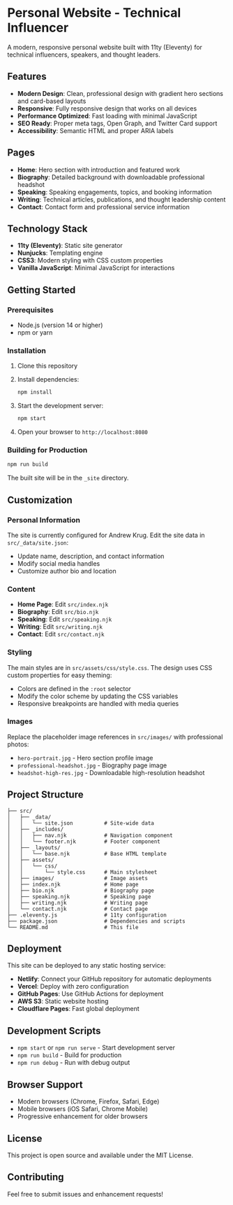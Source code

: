 # Personal Website - Technical Influencer

A modern, responsive personal website built with 11ty (Eleventy) for technical influencers, speakers, and thought leaders.

## Features

- **Modern Design**: Clean, professional design with gradient hero sections and card-based layouts
- **Responsive**: Fully responsive design that works on all devices
- **Performance Optimized**: Fast loading with minimal JavaScript
- **SEO Ready**: Proper meta tags, Open Graph, and Twitter Card support
- **Accessibility**: Semantic HTML and proper ARIA labels

## Pages

- **Home**: Hero section with introduction and featured work
- **Biography**: Detailed background with downloadable professional headshot
- **Speaking**: Speaking engagements, topics, and booking information
- **Writing**: Technical articles, publications, and thought leadership content
- **Contact**: Contact form and professional service information

## Technology Stack

- **11ty (Eleventy)**: Static site generator
- **Nunjucks**: Templating engine
- **CSS3**: Modern styling with CSS custom properties
- **Vanilla JavaScript**: Minimal JavaScript for interactions

## Getting Started

### Prerequisites

- Node.js (version 14 or higher)
- npm or yarn

### Installation

1. Clone this repository
2. Install dependencies:
   ```bash
   npm install
   ```

3. Start the development server:
   ```bash
   npm start
   ```

4. Open your browser to `http://localhost:8080`

### Building for Production

```bash
npm run build
```

The built site will be in the `_site` directory.

## Customization

### Personal Information

The site is currently configured for Andrew Krug. Edit the site data in `src/_data/site.json`:

- Update name, description, and contact information
- Modify social media handles
- Customize author bio and location

### Content

- **Home Page**: Edit `src/index.njk`
- **Biography**: Edit `src/bio.njk`
- **Speaking**: Edit `src/speaking.njk`
- **Writing**: Edit `src/writing.njk`
- **Contact**: Edit `src/contact.njk`

### Styling

The main styles are in `src/assets/css/style.css`. The design uses CSS custom properties for easy theming:

- Colors are defined in the `:root` selector
- Modify the color scheme by updating the CSS variables
- Responsive breakpoints are handled with media queries

### Images

Replace the placeholder image references in `src/images/` with professional photos:

- `hero-portrait.jpg` - Hero section profile image
- `professional-headshot.jpg` - Biography page image
- `headshot-high-res.jpg` - Downloadable high-resolution headshot

## Project Structure

```
├── src/
│   ├── _data/
│   │   └── site.json          # Site-wide data
│   ├── _includes/
│   │   ├── nav.njk            # Navigation component
│   │   └── footer.njk         # Footer component
│   ├── _layouts/
│   │   └── base.njk           # Base HTML template
│   ├── assets/
│   │   └── css/
│   │       └── style.css      # Main stylesheet
│   ├── images/                # Image assets
│   ├── index.njk              # Home page
│   ├── bio.njk                # Biography page
│   ├── speaking.njk           # Speaking page
│   ├── writing.njk            # Writing page
│   └── contact.njk            # Contact page
├── .eleventy.js               # 11ty configuration
├── package.json               # Dependencies and scripts
└── README.md                  # This file
```

## Deployment

This site can be deployed to any static hosting service:

- **Netlify**: Connect your GitHub repository for automatic deployments
- **Vercel**: Deploy with zero configuration
- **GitHub Pages**: Use GitHub Actions for deployment
- **AWS S3**: Static website hosting
- **Cloudflare Pages**: Fast global deployment

## Development Scripts

- `npm start` or `npm run serve` - Start development server
- `npm run build` - Build for production
- `npm run debug` - Run with debug output

## Browser Support

- Modern browsers (Chrome, Firefox, Safari, Edge)
- Mobile browsers (iOS Safari, Chrome Mobile)
- Progressive enhancement for older browsers

## License

This project is open source and available under the MIT License.

## Contributing

Feel free to submit issues and enhancement requests!